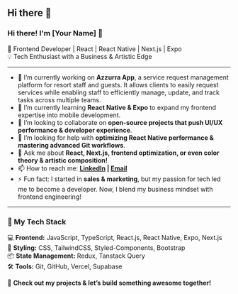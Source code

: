## Hi there 👋
### Hi there! I'm [Your Name] 👋  

🚀 Frontend Developer | React | React Native | Next.js | Expo  
💡 Tech Enthusiast with a Business & Artistic Edge  

---

- 🔭 I’m currently working on **Azzurra App**, a service request management platform for resort staff and guests. It allows clients to easily request services while enabling staff to efficiently manage, update, and track tasks across multiple teams.  
- 🌱 I’m currently learning **React Native & Expo** to expand my frontend expertise into mobile development.  
- 👯 I’m looking to collaborate on **open-source projects that push UI/UX performance & developer experience**.  
- 🤔 I’m looking for help with **optimizing React Native performance & mastering advanced Git workflows**.  
- 💬 Ask me about **React, Next.js, frontend optimization, or even color theory & artistic composition!**  
- 📫 How to reach me: **[LinkedIn](www.linkedin.com/in/abdil-aziz-elgarf) | [Email](abdilaziz.m.elsayed@gmail.com)**  
- ⚡ Fun fact: I started in **sales & marketing**, but my passion for tech led me to become a developer. Now, I blend my business mindset with frontend engineering!  

---

### 🚀 My Tech Stack  
💻 **Frontend:** JavaScript, TypeScript, React.js, React Native, Expo, Next.js  
🎨 **Styling:** CSS, TailwindCSS, Styled-Components, Bootstrap  
📦 **State Management:** Redux, Tanstack Query  
🛠 **Tools:** Git, GitHub, Vercel, Supabase  

🔗 **Check out my projects & let’s build something awesome together!**  



<!--
**Aziz-Mohamed/Aziz-Mohamed** is a ✨ _special_ ✨ repository because its `README.md` (this file) appears on your GitHub profile.

Here are some ideas to get you started:

- 🔭 I’m currently working on ...
- 🌱 I’m currently learning ...
- 👯 I’m looking to collaborate on ...
- 🤔 I’m looking for help with ...
- 💬 Ask me about ...
- 📫 How to reach me: ...
- 😄 Pronouns: ...
- ⚡ Fun fact: ...
-->
